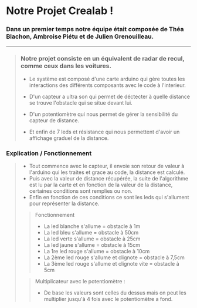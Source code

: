 # Notre Projet Crealab ! 

### Dans un premier temps notre équipe était composée de Théa Blachon, Ambroise Piétu et de Julien Grenouilleau.

---

>### Notre projet consiste en un équivalent de radar de recul, comme ceux dans les voitures.
>
>- Le système est composé d'une carte arduino qui gère toutes les interactions des différents composants avec le code à l'interieur.
>
>- D'un capteur a ultra son qui permet de déctecter à quelle distance se trouve l'obstacle qui se situe devant lui.
>
>- D'un potentiomètre qui nous permet de gérer la sensibilité du capteur de distance.
>
>- Et enfin de 7 leds et résistance qui nous permettent d'avoir un affichage graduel de la distance.

### Explication / Fonctionnement

>- Tout commence avec le capteur, il envoie son retour de valeur à l'arduino qui les traites et grace au code, la distance est calculé.
>- Puis avec la valeur de distance récupérée, la suite de l'algorithme est lu par la carte et en fonction de la valeur de la distance, certaines conditions sont remplies ou non.
>- Enfin en fonction de ces conditions ce sont les leds qui s'allument pour représenter la distance.
>
>> Fonctionnement
>>
>>- La led blanche s'allume = obstacle à 1m
>>- La led bleu s'allume = obstacle à 50cm
>>- La led verte s'allume = obstacle à 25cm
>>- La led jaune s'allume = obstacle à 15cm
>>- La 1re led rouge s'allume = obstacle à 10cm
>>- La 2ème led rouge s'allume et clignote = obstacle à 7,5cm
>>- La 3ème led rouge s'allume et clignote vite = obstacle à 5cm
>
>> Multiplicateur avec le potentiomètre :
>>
>> - De base les valeurs sont celles du dessus mais on peut les multiplier jusqu'à 4 fois avec le potentiomètre a fond.

